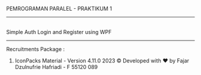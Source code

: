 PEMROGRAMAN PARALEL - PRAKTIKUM 1<hr><br>
Simple Auth Login and Register using WPF
<br><hr>
Recruitments Package :
1. IconPacks Material - Version 4.11.0
2023 © Developed with ❤️ by Fajar Dzulnufrie Hafriadi - F 55120 089
